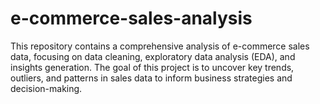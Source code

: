 # e-commerce-sales-analysis
This repository contains a comprehensive analysis of e-commerce sales data, focusing on data cleaning, exploratory data analysis (EDA), and insights generation. The goal of this project is to uncover key trends, outliers, and patterns in sales data to inform business strategies and decision-making.
